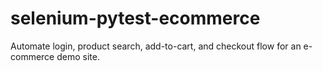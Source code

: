 # selenium-pytest-ecommerce
Automate login, product search, add-to-cart, and checkout flow for an e-commerce demo site.

